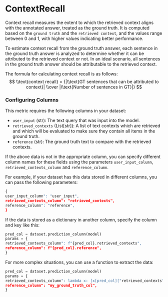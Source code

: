 # ContextRecall

Context recall measures the extent to which the retrieved context aligns with the
annotated answer, treated as the ground truth. It is computed based on the `ground
truth` and the `retrieved context`, and the values range between 0 and 1, with higher
values indicating better performance.

To estimate context recall from the ground truth answer, each sentence in the ground
truth answer is analyzed to determine whether it can be attributed to the retrieved
context or not. In an ideal scenario, all sentences in the ground truth answer
should be attributable to the retrieved context.


The formula for calculating context recall is as follows:
$$
\\text{context recall} = {|\\text{GT sentences that can be attributed to context}| \\over |\\text{Number of sentences in GT}|}
$$

### Configuring Columns

This metric requires the following columns in your dataset:

- `user_input` (str): The text query that was input into the model.
- `retrieved_contexts` (List[str]): A list of text contexts which are retrieved and
which will be evaluated to make sure they contain all items in the ground truth.
- `reference` (str): The ground truth text to compare with the retrieved contexts.

If the above data is not in the appropriate column, you can specify different column
names for these fields using the parameters `user_input_column`,
`retrieved_contexts_column` and `reference_column`.

For example, if your dataset has this data stored in different columns, you can
pass the following parameters:
```python
{
user_input_column": "user_input",
retrieved_contexts_column": "retrieved_contexts",
reference_column": "reference",
}
```

If the data is stored as a dictionary in another column, specify the column and key
like this:
```python
pred_col = dataset.prediction_column(model)
params = {
retrieved_contexts_column": f"{pred_col}.retrieved_contexts",
reference_column": f"{pred_col}.reference",
}
```

For more complex situations, you can use a function to extract the data:
```python
pred_col = dataset.prediction_column(model)
params = {
retrieved_contexts_column": lambda x: [x[pred_col]["retrieved_contexts"]],
reference_column": "my_ground_truth_col",
}
```